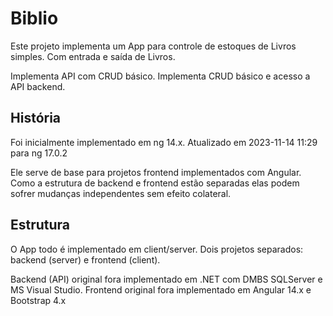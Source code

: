 # Biblio

Este projeto implementa um App para controle de estoques de Livros simples.
Com entrada e saída de Livros.

Implementa API com CRUD básico.
Implementa CRUD básico e acesso a API backend.

## História

Foi inicialmente implementado em ng 14.x.
Atualizado em 2023-11-14 11:29 para ng 17.0.2

Ele serve de base para projetos frontend implementados com Angular.
Como a estrutura de backend e frontend estão separadas elas podem sofrer mudanças
independentes sem efeito colateral.

## Estrutura
O App todo é implementado em client/server.
Dois projetos separados: backend (server) e frontend (client).

Backend (API) original fora implementado em .NET com DMBS SQLServer e MS Visual Studio.
Frontend original fora implementado em Angular 14.x e Bootstrap 4.x

